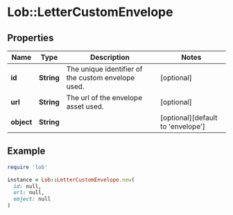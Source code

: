 # Lob::LetterCustomEnvelope

## Properties

| Name | Type | Description | Notes |
| ---- | ---- | ----------- | ----- |
| **id** | **String** | The unique identifier of the custom envelope used. | [optional] |
| **url** | **String** | The url of the envelope asset used. | [optional] |
| **object** | **String** |  | [optional][default to &#39;envelope&#39;] |

## Example

```ruby
require 'lob'

instance = Lob::LetterCustomEnvelope.new(
  id: null,
  url: null,
  object: null
)
```

